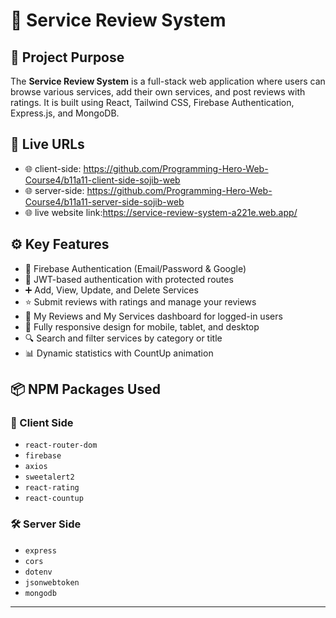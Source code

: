 # 🧊 Service Review System

## 🌟 Project Purpose

The **Service Review System** is a full-stack web application where users can browse various services, add their own services, and post reviews with ratings. It is built using React, Tailwind CSS, Firebase Authentication, Express.js, and MongoDB.

## 🚀 Live URLs

- 🌐 client-side: https://github.com/Programming-Hero-Web-Course4/b11a11-client-side-sojib-web
- 🌐 server-side: https://github.com/Programming-Hero-Web-Course4/b11a11-server-side-sojib-web
- 🌐 live website link:https://service-review-system-a221e.web.app/

## ⚙️ Key Features

- 🔐 Firebase Authentication (Email/Password & Google)
- 🔑 JWT-based authentication with protected routes
- ➕ Add, View, Update, and Delete Services
- ⭐ Submit reviews with ratings and manage your reviews
- 👤 My Reviews and My Services dashboard for logged-in users
- 📱 Fully responsive design for mobile, tablet, and desktop
- 🔍 Search and filter services by category or title
- 📊 Dynamic statistics with CountUp animation

## 📦 NPM Packages Used

### 🔧 Client Side

- `react-router-dom`
- `firebase`
- `axios`
- `sweetalert2`
- `react-rating`
- `react-countup`

### 🛠️ Server Side

- `express`
- `cors`
- `dotenv`
- `jsonwebtoken`
- `mongodb`

---
